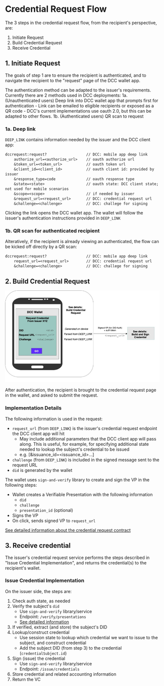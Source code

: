 # Credential Request Flow

The 3 steps in the credential request flow, from the recipient's perspective, are:

1. Initiate Request
2. Build Credential Request
3. Receive Credential

## 1. Initiate Request

The goals of step 1 are to ensure the recipient is authenticated, and to navigate the recipient to the "request" page of the DCC wallet app.

The authentication method can be adapted to the issuer's requirements. Currently there are 2 methods used in DCC deployments:
1a. (Unauthenticated users) Deep link into DCC wallet app that prompts first for authentication
    - Link can be emailed to eligible recipients or exposed as a QR code
    - DCC's current implementations use oauth 2.0, but this can be adapted to other flows.
1b. (Authenticated users) QR scan to request 


### 1a. Deep link

`DEEP_LINK` contains information needed by the issuer and the DCC client app:

```
dccrequest:request?                  // DCC: mobile app deep link
    authorize_url=<authorize_url>    // oauth authorize url
    &token_url=<token_url>           // oauth token url
    &client_id=<client_id>           // oauth client id: provided by issuer
    &response_type=code              // oauth response type
    &state=<state>                   // oauth state: DCC client state; not used for mobile scenarios
    &scope=<scope>                   // if needed by issuer
    &request_url=<request_url>       // DCC: credential request url
    &challenge=<challenge>           // DCC: challege for signing
```

Clicking the link opens the DCC wallet app. The wallet will follow the issuer's authentication instructions provided in `DEEP_LINK`

### 1b. QR scan for authenticated recipient

Alteratively, if the recipient is already viewing an authenticated, the flow can be kicked off directly by a QR scan:

```
dccrequest:request?                  // DCC: mobile app deep link
    request_url=<request_url>        // DCC: credential request url
    &challenge=<challenge>           // DCC: challege for signing
```

## 2. Build Credential Request

![](cred_request_cropped.jpg)

After authentication, the recipient is brought to the credential request page in the wallet, and asked to submit the request. 

### Implementation Details

The following information is used in the request:
- `request_url` (from `DEEP_LINK`) is the issuer's credential request endpoint the DCC client app will hit
    - May include additional parameters that the DCC client app will pass along. This is useful, for example, for specifying additional state needed to lookup the subject's credential to be issued 
    - e.g. [&issuance_id=<issuance_id>...]
- `challenge` (from `DEEP_LINK`) is included  in the signed message sent to the request URL
- `did` is generated by the wallet

The wallet uses `sign-and-verify` library to create and sign the VP in the following steps:

- Wallet creates a Verifiable Presentation with the following information
  - `did`
  - `challenge`
  - `presentation_id` (optional)
- Signs the VP
- On click, sends signed VP to `request_url`

[See detailed information about the credential request contract](https://github.com/digitalcredentials/sign-and-verify/blob/master/README.md#requesting-credentials)

## 3. Receive credential

The issuer's credential request service performs the steps described in "Issue Credential Implementation", and returns the credential(s) to the recipient's wallet.

### Issue Credential Implementation

On the issuer side, the steps are:
1. Check auth state, as needed
2. Verify the subject's `did`
    - Use `sign-and-verify` library/service
    - Endpoint: `/verify/presentations`
    - [See detailed information](https://github.com/digitalcredentials/sign-and-verify/blob/master/README.md#credential-requests-and-did-verification)
3. If verified, extract (and store) the subject's DID
4. Lookup/construct credential
    - Use session state to lookup which credential we want to issue to the subject, and construct credential
    - Add the subject DID (from step 3) to the credential (`credentialSubject.id`)
5. Sign (issue) the credential 
    - Use `sign-and-verify` library/service
    - Endpoint: `/issue/credentials`
6. Store credential and related accounting information
7. Return the VC

